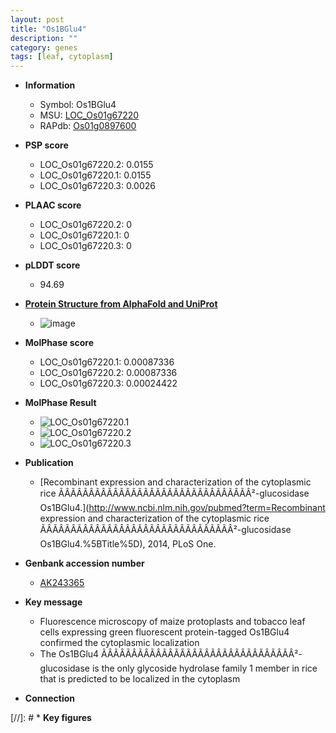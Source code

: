 ```yaml
---
layout: post
title: "Os1BGlu4"
description: ""
category: genes
tags: [leaf, cytoplasm]
---
```


* **Information**  
    + Symbol: Os1BGlu4  
    + MSU: [LOC_Os01g67220](http://rice.plantbiology.msu.edu/cgi-bin/ORF_infopage.cgi?orf=LOC_Os01g67220)  
    + RAPdb: [Os01g0897600](http://rapdb.dna.affrc.go.jp/viewer/gbrowse_details/irgsp1?name=Os01g0897600)  

* **PSP score**  
    + LOC_Os01g67220.2: 0.0155 
    + LOC_Os01g67220.1: 0.0155 
    + LOC_Os01g67220.3: 0.0026 

* **PLAAC score**  
    + LOC_Os01g67220.2: 0 
    + LOC_Os01g67220.1: 0 
    + LOC_Os01g67220.3: 0 

* **pLDDT score**
    + 94.69

* **[Protein Structure from AlphaFold and UniProt](https://www.uniprot.org/uniprotkb/Q5N863/entry#structure)**
    + ![image](https://ricepsp.github.io/images/Q5/AF-Q5N863-F1.png)

* **MolPhase score**
    + LOC_Os01g67220.1: 0.00087336
    + LOC_Os01g67220.2: 0.00087336
    + LOC_Os01g67220.3: 0.00024422

* **MolPhase Result**
    + ![LOC_Os01g67220.1](https://304243504.github.io/Pictures/LOC_Os01g/LOC_Os01g67220.1.png)
    + ![LOC_Os01g67220.2](https://304243504.github.io/Pictures/LOC_Os01g/LOC_Os01g67220.2.png)
    + ![LOC_Os01g67220.3](https://304243504.github.io/Pictures/LOC_Os01g/LOC_Os01g67220.3.png)

* **Publication**  
    + [Recombinant expression and characterization of the cytoplasmic rice ÃÂÃÂÃÂÃÂÃÂÃÂÃÂÃÂÃÂÃÂÃÂÃÂÃÂÃÂÃÂÃÂ²-glucosidase Os1BGlu4.](http://www.ncbi.nlm.nih.gov/pubmed?term=Recombinant expression and characterization of the cytoplasmic rice ÃÂÃÂÃÂÃÂÃÂÃÂÃÂÃÂÃÂÃÂÃÂÃÂÃÂÃÂÃÂÃÂ²-glucosidase Os1BGlu4.%5BTitle%5D), 2014, PLoS One.

* **Genbank accession number**  
    + [AK243365](http://www.ncbi.nlm.nih.gov/nuccore/AK243365)

* **Key message**  
    + Fluorescence microscopy of maize protoplasts and tobacco leaf cells expressing green fluorescent protein-tagged Os1BGlu4 confirmed the cytoplasmic localization
    + The Os1BGlu4 ÃÂÃÂÃÂÃÂÃÂÃÂÃÂÃÂÃÂÃÂÃÂÃÂÃÂÃÂÃÂÃÂ²-glucosidase is the only glycoside hydrolase family 1 member in rice that is predicted to be localized in the cytoplasm

* **Connection**  

[//]: # * **Key figures**  


